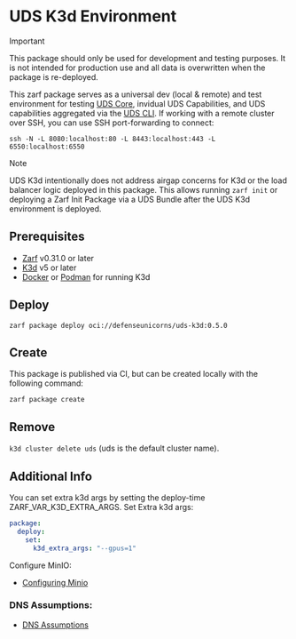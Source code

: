 # UDS K3d Environment

> [!IMPORTANT]
> This package should only be used for development and testing purposes. It is not intended for production use and all data is overwritten when the package is re-deployed.

This zarf package serves as a universal dev (local & remote) and test environment for testing [UDS Core](https://github.com/defenseunicorns/uds-core), invidual UDS Capabilities, and UDS capabilities aggregated via the [UDS CLI](https://github.com/defenseunicorns/uds-cli). If working with a remote cluster over SSH, you can use SSH port-forwarding to connect:

`ssh -N -L 8080:localhost:80 -L 8443:localhost:443 -L 6550:localhost:6550`

> [!NOTE]
> UDS K3d intentionally does not address airgap concerns for K3d or the load balancer logic deployed in this package. This allows running `zarf init` or deploying a Zarf Init Package via a UDS Bundle after the UDS K3d environment is deployed.

## Prerequisites

- [Zarf](https://docs.zarf.dev/docs/getting-started#installing-zarf) v0.31.0 or later
- [K3d](https://k3d.io/#installation) v5 or later
- [Docker](https://docs.docker.com/get-docker/) or [Podman](https://podman.io/getting-started/installation) for running K3d

## Deploy

<!-- x-release-please-start-version -->

`zarf package deploy oci://defenseunicorns/uds-k3d:0.5.0`

<!-- x-release-please-end -->

## Create

This package is published via CI, but can be created locally with the following command:

`zarf package create`

## Remove

`k3d cluster delete uds` (uds is the default cluster name).

## Additional Info

You can set extra k3d args by setting the deploy-time ZARF_VAR_K3D_EXTRA_ARGS.
Set Extra k3d args:

```yaml
package:
  deploy:
    set:
      k3d_extra_args: "--gpus=1"
```

Configure MinIO:

- [Configuring Minio](docs/MINIO.md)

### DNS Assumptions:

- [DNS Assumptions](docs/DNS.md)
